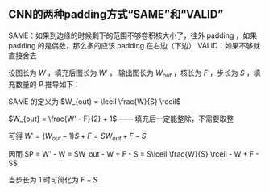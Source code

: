 ## CNN的两种padding方式“SAME”和“VALID”

SAME：如果到边缘的时候剩下的范围不够卷积核大小了，往外 padding ，如果 padding 的是偶数，那么多的应该 padding 在右边（下边）
VALID：如果不够就直接舍去

设图长为 $W$ ，填充后图长为 $W'$ ， 输出图长为 $W_{out}$ ，核长为 $F$ ，步长为 $S$ ，填充数量的 $P$ 推导如下：

SAME 的定义为 $W_{out} = \lceil \frac{W}{S} \rceil$

$W_{out} = \frac{W' - F}{2} + 1$ —— 填充后一定能整除，不需要取整

可得 $W' = (W_{out} - 1)S + F = SW_{out} + F - S$

因而 $P = W' - W = SW_out - W + F - S = S\lceil \frac{W}{S} \rceil - W + F - S$

当步长为 $1$ 时可简化为 $F - S$